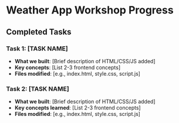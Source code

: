 # Weather App Workshop Progress

## Completed Tasks

### Task 1: [TASK NAME]

- **What we built**: [Brief description of HTML/CSS/JS added]
- **Key concepts**: [List 2-3 frontend concepts]
- **Files modified**: [e.g., index.html, style.css, script.js]


### Task 2: [TASK NAME]

- **What we built**: [Brief description of HTML/CSS/JS added]
- **Key concepts learned**: [List 2-3 frontend concepts]
- **Files modified**: [e.g., index.html, style.css, script.js]
